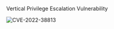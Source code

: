 Vertical Privilege Escalation Vulnerability


![CVE-2022-38813](https://user-images.githubusercontent.com/65374016/197179340-ad4ee643-336e-425e-b30f-b6f278cca13f.png)
